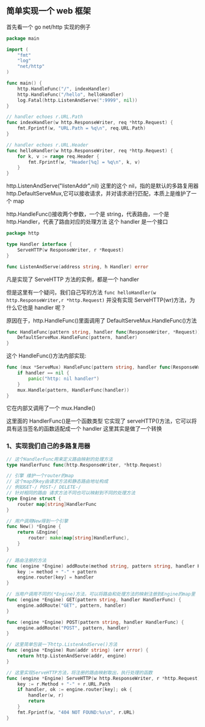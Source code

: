 ## 简单实现一个 web 框架

首先看一个 go net/http 实现的例子

```go
package main

import (
	"fmt"
	"log"
	"net/http"
)

func main() {
	http.HandleFunc("/", indexHandler)
	http.HandleFunc("/hello", helloHandler)
	log.Fatal(http.ListenAndServe(":9999", nil))
}

// handler echoes r.URL.Path
func indexHandler(w http.ResponseWriter, req *http.Request) {
	fmt.Fprintf(w, "URL.Path = %q\n", req.URL.Path)
}

// handler echoes r.URL.Header
func helloHandler(w http.ResponseWriter, req *http.Request) {
	for k, v := range req.Header {
		fmt.Fprintf(w, "Header[%q] = %q\n", k, v)
	}
}
```

http.ListenAndServe("listenAddr",nil)
这里的这个 nil，指的是默认的多路复用器
http.DefaultServeMux,它可以接收请求，并对请求进行匹配，本质上是维护了一个 map

http.HandleFunc()接收两个参数，一个是 string，代表路由，一个是 http.Handler，代表了路由对应的处理方法
这个 handler 是一个接口

```go
package http

type Handler interface {
    ServeHTTP(w ResponseWriter, r *Request)
}

func ListenAndServe(address string, h Handler) error
```

凡是实现了 ServeHTTP 方法的实例，都是一个 handler

但是这里有一个疑问，我们自己写的方法
`func helloHandler(w http.ResponseWriter,r *http.Request)`
并没有实现 ServeHTTP(wr)方法，为什么它也是 handler 呢？

原因在于，http.HandleFunc()里面调用了 DefaultServeMux.HandleFunc()方法

```go
func HandleFunc(pattern string, handler func(ResponseWriter, *Request)) {
	DefaultServeMux.HandleFunc(pattern, handler)
}
```

这个 HandleFunc()方法内部实现:

```go
func (mux *ServeMux) HandleFunc(pattern string, handler func(ResponseWriter, *Request)) {
	if handler == nil {
		panic("http: nil handler")
	}
	mux.Handle(pattern, HandlerFunc(handler))
}
```

它在内部又调用了一个 mux.Handle()

这里面的 HandlerFunc()是一个函数类型
它实现了 serveHTTP()方法，它可以将具有适当签名的函数适配成一个 handler
这里其实是做了一个转换

### 1、实现我们自己的多路复用器

```go
// 这个HandlerFunc用来定义路由映射的处理方法
type HandlerFunc func(http.ResponseWriter, *http.Request)

// 引擎 维护一个router的map
// 这个map的key由请求方法和静态路由地址构成
// 例如GET-/ POST-/ DELETE-/
// 针对相同的路由 请求方法不同也可以映射到不同的处理方法
type Engine struct {
	router map[string]HandlerFunc
}

// 用户调用New得到一个引擎
func New() *Engine {
	return &Engine{
		router: make(map[string]HandlerFunc),
	}
}

// 路由注册的方法
func (engine *Engine) addRoute(method string, pattern string, handler HandlerFunc) {
	key := method + "-" + pattern
	engine.router[key] = handler
}

// 当用户调用不同的(*Engine)方法，可以将路由和处理方法的映射注册到Engine的map里
func (engine *Engine) GET(pattern string, handler HandlerFunc) {
	engine.addRoute("GET", pattern, handler)
}

func (engine *Engine) POST(pattern string, handler HandlerFunc) {
	engine.addRoute("POST", pattern, handler)
}

// 这里简单包装一下http.ListenAndServe()方法
func (engine *Engine) Run(addr string) (err error) {
	return http.ListenAndServe(addr, engine)
}

// 这里实现ServeHTTP方法，将注册的路由映射取出，执行处理的函数
func (engine *Engine) ServeHTTP(w http.ResponseWriter, r *http.Request) {
	key := r.Method + "-" + r.URL.Path
	if handler, ok := engine.router[key]; ok {
		handler(w, r)
        return
	}
	fmt.Fprintf(w, "404 NOT FOUND:%s\n", r.URL)
}


```
